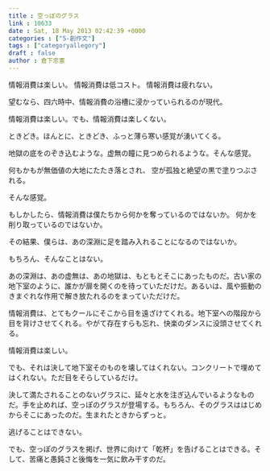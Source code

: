 ```yaml
---
title : 空っぽのグラス
link : 10633
date : Sat, 18 May 2013 02:42:39 +0000
categories : ["5-創作文"]
tags : ["categoryallegory"]
draft : false
author : 倉下忠憲
---
```


情報消費は楽しい。
情報消費は低コスト。
情報消費は疲れない。

望むなら、四六時中、情報消費の浴槽に浸かっていられるのが現代。

情報消費は楽しい。でも、情報消費は楽しくない。

ときどき。ほんとに、ときどき、ふっと薄ら寒い感覚が湧いてくる。

地獄の底をのぞき込むような。虚無の瞳に見つめられるような。そんな感覚。

何もかもが無価値の大地にたたき落とされ、
空が孤独と絶望の黒で塗りつぶされる。

そんな感覚。

もしかしたら、情報消費は僕たちから何かを奪っているのではないか。
何かを削り取っているのではないか。

その結果、僕らは、あの深淵に足を踏み入れることになるのではないか。

もちろん、そんなことはない。

あの深淵は、あの虚無は、あの地獄は、もともとそこにあったものだ。古い家の地下室のように、誰かが扉を開くのを待っていただけだ。あるいは、風や振動のきまぐれな作用で解き放たれるのをまっていただけだ。

情報消費は、とてもクールにそこから目を遠ざけてくれる。地下室への階段から目を背けさせてくれる。やがて存在すらも忘れ、快楽のダンスに没頭させてくれる。

情報消費は楽しい。

でも、それは決して地下室そのものを壊してはくれない。コンクリートで埋めてはくれない。ただ目をそらしているだけ。

決して満たされることのないグラスに、延々と水を注ぎ込んでいるようなものだ。手を止めれば、空っぽのグラスが登場する。もちろん、そのグラスははじめからそこにあったのだ。生まれたときからずっと。

逃げることはできない。

でも、空っぽのグラスを掲げ、世界に向けて「乾杯」を告げることはできる。そして、苦痛と愚鈍さと後悔を一気に飲み干すのだ。
